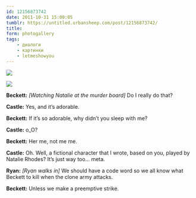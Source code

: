```yaml
---
id: 12156873742
date: 2011-10-31 15:00:05
tumblr: https://untitled.urbansheep.com/post/12156873742/
title:
form: photogallery
tags:
    - диалоги
    - картинки
    - letmeshowyou
---
```


<div class="gallery-wrapper">

![](@/assets/media/12156873742_1.jpg)

![](@/assets/media/12156873742_2.jpg)

</div>

<p><strong>Beckett:</strong> <em>[Watching Natalie at the murder board]</em> Do I really do that?</p>
<p><strong>Castle:</strong> Yes, and it&rsquo;s adorable.</p>
<p><strong>Beckett:</strong> If it&rsquo;s so adorable, why didn&rsquo;t you sleep with me?</p>
<p><strong>Castle:</strong> o_O?</p>
<p><strong>Beckett:</strong> Her me, not me me.</p>
<p><strong>Castle:</strong> Oh. Well, a fictional character that I wrote, based on you, played by Natalie Rhodes? It&rsquo;s just way too&hellip; meta.</p>
<p><strong>Ryan:</strong> <i>[Ryan walks in]</i> We should have a code word so we all know what Beckett to kill when the clone army attacks.</p>
<p><strong>Beckett:</strong> Unless we make a preemptive strike.</p>
